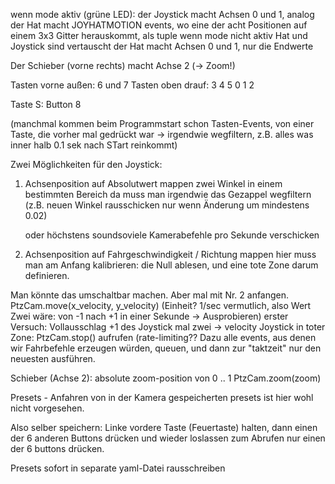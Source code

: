 wenn mode aktiv (grüne LED):
   der Joystick macht Achsen 0 und 1, analog
   der Hat macht JOYHATMOTION events, wo eine der acht Positionen
       auf einem 3x3 Gitter herauskommt, als tuple
wenn mode nicht aktiv
   Hat und Joystick sind vertauscht
   der Hat macht Achsen 0 und 1, nur die Endwerte

Der Schieber (vorne rechts) macht Achse 2 (-> Zoom!)

Tasten vorne außen: 6 und 7
Tasten oben drauf: 3 4 5
                   0 1 2

Taste S: Button 8

(manchmal kommen beim Programmstart schon Tasten-Events, von einer Taste, die vorher mal gedrückt war -> irgendwie wegfiltern, z.B. alles was inner halb 0.1 sek nach STart reinkommt)



Zwei Möglichkeiten für den Joystick:
1) Achsenposition auf Absolutwert mappen
   zwei Winkel in einem bestimmten Bereich
   da muss man irgendwie das Gezappel wegfiltern (z.B. neuen Winkel rausschicken nur wenn Änderung um mindestens 0.02)

   oder höchstens soundsoviele Kamerabefehle pro Sekunde verschicken

2) Achsenposition auf Fahrgeschwindigkeit / Richtung mappen
   hier muss man am Anfang kalibrieren: die Null ablesen, und eine tote Zone darum definieren.

Man könnte das umschaltbar machen. Aber mal mit Nr. 2 anfangen.
   PtzCam.move(x_velocity, y_velocity)
  (Einheit? 1/sec vermutlich, also Wert Zwei wäre: von -1 nach +1 in einer Sekunde -> Ausprobieren)
   erster Versuch: Vollausschlag +1 des Joystick mal zwei -> velocity
   Joystick in toter Zone: PtzCam.stop() aufrufen
   (rate-limiting?? Dazu alle events, aus denen wir Fahrbefehle erzeugen würden, queuen,
   und dann zur "taktzeit" nur den neuesten ausführen.

Schieber (Achse 2): absolute zoom-position von 0 .. 1
   PtzCam.zoom(zoom)


Presets - Anfahren von in der Kamera gespeicherten presets ist hier wohl nicht vorgesehen.

 Also selber speichern: Linke vordere Taste (Feuertaste) halten, dann einen der 6 anderen Buttons drücken und wieder loslassen
zum Abrufen nur einen der 6 buttons drücken.

Presets sofort in separate yaml-Datei rausschreiben

